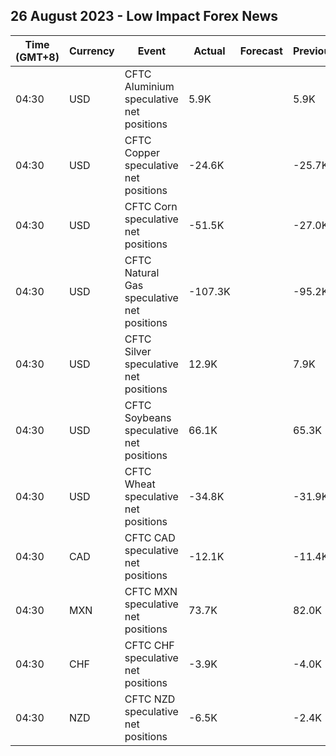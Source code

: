 ## 26 August 2023 - Low Impact Forex News

| Time (GMT+8) | Currency | Event | Actual | Forecast | Previous |
|------|----------|-------|--------|----------|----------|
| 04:30 | USD | CFTC Aluminium speculative net positions | 5.9K |  | 5.9K |
| 04:30 | USD | CFTC Copper speculative net positions | -24.6K |  | -25.7K |
| 04:30 | USD | CFTC Corn speculative net positions | -51.5K |  | -27.0K |
| 04:30 | USD | CFTC Natural Gas speculative net positions | -107.3K |  | -95.2K |
| 04:30 | USD | CFTC Silver speculative net positions | 12.9K |  | 7.9K |
| 04:30 | USD | CFTC Soybeans speculative net positions | 66.1K |  | 65.3K |
| 04:30 | USD | CFTC Wheat speculative net positions | -34.8K |  | -31.9K |
| 04:30 | CAD | CFTC CAD speculative net positions | -12.1K |  | -11.4K |
| 04:30 | MXN | CFTC MXN speculative net positions | 73.7K |  | 82.0K |
| 04:30 | CHF | CFTC CHF speculative net positions | -3.9K |  | -4.0K |
| 04:30 | NZD | CFTC NZD speculative net positions | -6.5K |  | -2.4K |
